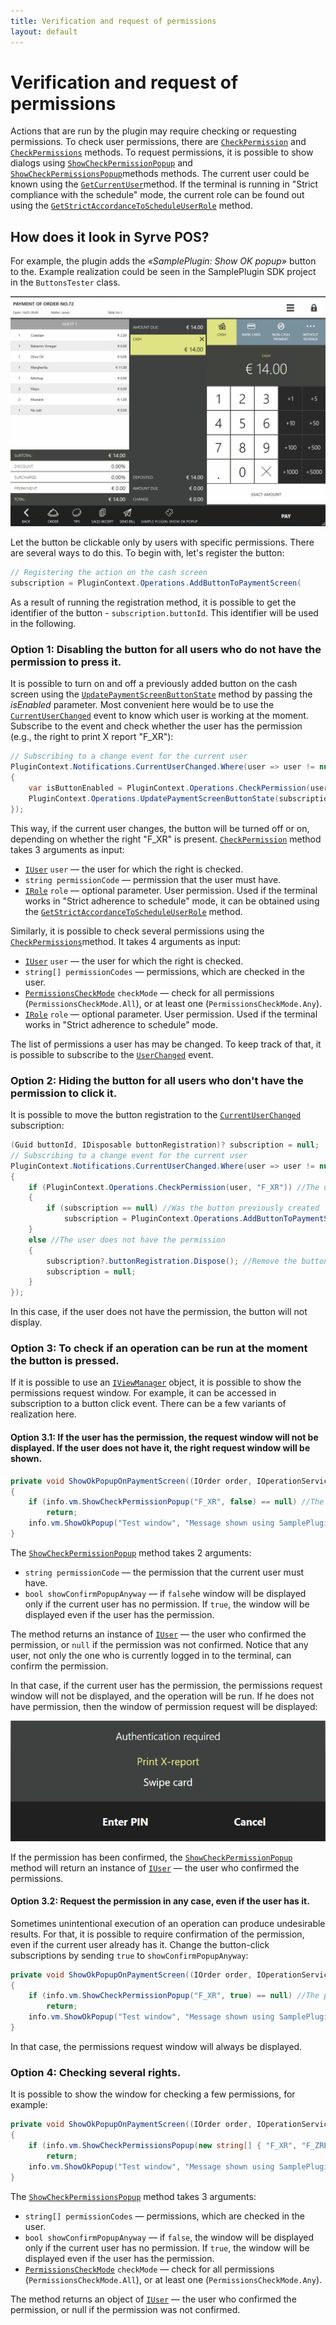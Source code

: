 ```yaml
---
title: Verification and request of permissions
layout: default
---
```

# Verification and request of permissions #

Actions that are run by the plugin may require checking or requesting permissions. To check user permissions, there are [`CheckPermission`](https://syrve.github.io/front.api.sdk/v7/html/M_Resto_Front_Api_IOperationService_CheckPermission.htm) and [`CheckPermissions`](https://syrve.github.io/front.api.sdk/v7/html/M_Resto_Front_Api_IOperationService_CheckPermissions.htm) methods. To request permissions, it is possible to show dialogs using  [`ShowCheckPermissionPopup`](https://syrve.github.io/front.api.sdk/v7/html/M_Resto_Front_Api_UI_IViewManager_ShowCheckPermissionPopup.htm) and [`ShowCheckPermissionsPopup`](https://syrve.github.io/front.api.sdk/v7/html/M_Resto_Front_Api_UI_IViewManager_ShowCheckPermissionsPopup.htm)methods  methods. The current user could be known using the [`GetCurrentUser`](https://syrve.github.io/front.api.sdk/v7/html/M_Resto_Front_Api_IOperationService_GetCurrentUser.htm)method. If the terminal is running in "Strict compliance with the schedule" mode, the current role can be found out using the [`GetStrictAccordanceToScheduleUserRole`](https://syrve.github.io/front.api.sdk/v7/html/M_Resto_Front_Api_IOperationService_GetStrictAccordanceToScheduleUserRole.htm) method.

## How does it look in Syrve POS?

For example, the plugin adds the *«SamplePlugin: Show OK popup»* button to the. Example realization could be seen in the SamplePlugin SDK project in the `ButtonsTester` class.

![ButtonOnPaymentScreenView](../../img/actionOnPaymentScreenView/buttonOnPaymentScreen.png)

Let the button be clickable only by users with specific permissions. There are several ways to do this. To begin with, let's register the button:

```cs
// Registering the action on the cash screen
subscription = PluginContext.Operations.AddButtonToPaymentScreen(
``` 

As a result of running the registration method, it is possible to get the identifier of the button - `subscription.buttonId`. This identifier will be used in the following.

### Option 1: Disabling the button for all users who do not have the permission to press it.

It is possible to turn on and off a previously added button on the cash screen using the [`UpdatePaymentScreenButtonState`](https://syrve.github.io/front.api.sdk/v7/html/M_Resto_Front_Api_IOperationService_UpdatePaymentScreenButtonState.htm) method by passing the *isEnabled* parameter. Most convenient here would be to use the [`CurrentUserChanged`](https://syrve.github.io/front.api.sdk/v7/html/P_Resto_Front_Api_INotificationService_CurrentUserChanged.htm) event to know which user is working at the moment. Subscribe to the event and check whether the user has the permission (e.g., the right to print X report "F_XR"):

```cs
// Subscribing to a change event for the current user
PluginContext.Notifications.CurrentUserChanged.Where(user => user != null).DistinctUntilChanged().Subscribe(user =>
{
    var isButtonEnabled = PluginContext.Operations.CheckPermission(user, "F_XR");
    PluginContext.Operations.UpdatePaymentScreenButtonState(subscription.buttonId, isEnabled: isButtonEnabled);
});

``` 

This way, if the current user changes, the button will be turned off or on, depending on whether the right "F_XR" is present. [`CheckPermission`](https://syrve.github.io/front.api.sdk/v7/html/M_Resto_Front_Api_IOperationService_CheckPermission.htm) method takes 3 arguments as input:

- [`IUser`](https://syrve.github.io/front.api.sdk/v7/html/T_Resto_Front_Api_Data_Security_IUser.htm) `user` — the user for which the right is checked.
- `string permissionCode` — permission that the user must have. 
- [`IRole`](https://syrve.github.io/front.api.sdk/v7/html/T_Resto_Front_Api_Data_Security_IRole.htm) `role` — optional parameter. User permission. Used if the terminal works in "Strict adherence to schedule" mode, it can be obtained using the [`GetStrictAccordanceToScheduleUserRole`](https://syrve.github.io/front.api.sdk/v7/html/M_Resto_Front_Api_IOperationService_GetStrictAccordanceToScheduleUserRole.htm) method.

Similarly, it is possible to check several permissions using the [`CheckPermissions`](https://syrve.github.io/front.api.sdk/v7/html/M_Resto_Front_Api_IOperationService_CheckPermissions.htm)method. It takes 4 arguments as input:

- [`IUser`](https://syrve.github.io/front.api.sdk/v7/html/T_Resto_Front_Api_Data_Security_IUser.htm) `user` — the user for which the right is checked.
- `string[] permissionCodes` — permissions, which are checked in the user.
- [`PermissionsCheckMode`](https://syrve.github.io/front.api.sdk/v7/html/T_Resto_Front_Api_PermissionsCheckMode.htm) `checkMode` — check for all permissions (`PermissionsCheckMode.All`), or at least one (`PermissionsCheckMode.Any`).
- [`IRole`](https://syrve.github.io/front.api.sdk/v7/html/T_Resto_Front_Api_Data_Security_IRole.htm) `role` — optional parameter. User permission. Used if the terminal works in "Strict adherence to schedule" mode.

The list of permissions a user has may be changed. To keep track of that, it is possible to subscribe to the [`UserChanged`](https://syrve.github.io/front.api.sdk/v7/html/P_Resto_Front_Api_INotificationService_UserChanged.htm) event.

### Option 2: Hiding the button for all users who don't have the permission to click it.

It is possible to move the button registration to the [`CurrentUserChanged`](https://syrve.github.io/front.api.sdk/v7/html/P_Resto_Front_Api_INotificationService_CurrentUserChanged.htm) subscription:

```cs
(Guid buttonId, IDisposable buttonRegistration)? subscription = null;
// Subscribing to a change event for the current user
PluginContext.Notifications.CurrentUserChanged.Where(user => user != null).DistinctUntilChanged().Subscribe(user =>
{
    if (PluginContext.Operations.CheckPermission(user, "F_XR")) //The user has the permission
    {
        if (subscription == null) //Was the button previously created
            subscription = PluginContext.Operations.AddButtonToPaymentScreen("SamplePlugin: Show ok popup", false, true, ShowOkPopupOnPaymentScreen);
    }
    else //The user does not have the permission
    {
        subscription?.buttonRegistration.Dispose(); //Remove the button if it was created
        subscription = null;
    }
});
``` 

In this case, if the user does not have the permission, the button will not display.

### Option 3: To check if an operation can be run at the moment the button is pressed.

If it is possible to use an [`IViewManager`](https://syrve.github.io/front.api.sdk/v7/html/T_Resto_Front_Api_UI_IViewManager.htm) object, it is possible to show the permissions request window. For example, it can be accessed in subscription to a button click event. There can be a few variants of realization here.

#### Option 3.1: If the user has the permission, the request window will not be displayed. If the user does not have it, the right request window will be shown.

```cs
private void ShowOkPopupOnPaymentScreen((IOrder order, IOperationService os, IViewManager vm, (Guid buttonId, string caption, bool isChecked, string iconGeometry) state) info)
{
    if (info.vm.ShowCheckPermissionPopup("F_XR", false) == null) //The permission was not confirmed
        return;
    info.vm.ShowOkPopup("Test window", "Message shown using SamplePlugin.");
}
```

The [`ShowCheckPermissionPopup`](https://syrve.github.io/front.api.sdk/v7/html/M_Resto_Front_Api_UI_IViewManager_ShowCheckPermissionPopup.htm) method takes 2 arguments:

- `string permissionCode` —  the permission that the current user must have.
- `bool showConfirmPopupAnyway` — if `false`he window will be displayed only if the current user has no permission. If `true`, the window will be displayed even if the user has the permission.

The method returns an instance of [`IUser`](https://syrve.github.io/front.api.sdk/v7/html/T_Resto_Front_Api_Data_Security_IUser.htm) — the user who confirmed the permission, or `null` if the permission was not confirmed. Notice that any user, not only the one who is currently logged in to the terminal, can confirm the permission. 

In that case, if the current user has the permission, the permissions request window will not be displayed, and the operation will be run. If he does not have permission, then the window of permission request will be displayed:

![CheckPermission](../../img/checkingPermissions/checkPermission.png)

If the permission has been confirmed, the [`ShowCheckPermissionPopup`](https://syrve.github.io/front.api.sdk/v7/html/M_Resto_Front_Api_UI_IViewManager_ShowCheckPermissionPopup.htm) method will return an instance  of [`IUser`](https://syrve.github.io/front.api.sdk/v7/html/T_Resto_Front_Api_Data_Security_IUser.htm) — the user who confirmed the permissions.

#### Option 3.2: Request the permission in any case, even if the user has it.

Sometimes unintentional execution of an operation can produce undesirable results. For that, it is possible to require confirmation of the permission, even if the current user already has it. Change the button-click subscriptions by sending `true` to `showConfirmPopupAnyway`:

```cs
private void ShowOkPopupOnPaymentScreen((IOrder order, IOperationService os, IViewManager vm, (Guid buttonId, string caption, bool isChecked, string iconGeometry) state) info)
{
    if (info.vm.ShowCheckPermissionPopup("F_XR", true) == null) //The permission was not confirmed
        return;
    info.vm.ShowOkPopup("Test window", "Message shown using SamplePlugin.");
}
```

In that case, the permissions request window will always be displayed.

### Option 4: Checking several rights.

It is possible to show the window for checking a few permissions, for example:

```cs
private void ShowOkPopupOnPaymentScreen((IOrder order, IOperationService os, IViewManager vm, (Guid buttonId, string caption, bool isChecked, string iconGeometry) state) info)
{
    if (info.vm.ShowCheckPermissionsPopup(new string[] { "F_XR", "F_ZREP" }, false, PermissionsCheckMode.Any) == null) //The permission was not confirmed
        return;
    info.vm.ShowOkPopup("Test window", "Message shown using SamplePlugin.");
}
```

The [`ShowCheckPermissionsPopup`](https://syrve.github.io/front.api.sdk/v7/html/M_Resto_Front_Api_UI_IViewManager_ShowCheckPermissionsPopup.htm) method takes 3 arguments:

- `string[] permissionCodes` — permissions, which are checked in the user.
- `bool showConfirmPopupAnyway` —  if `false`, the window will be displayed only if the current user has no permission. If `true`, the window will be displayed even if the user has the permission.
- [`PermissionsCheckMode`](https://syrve.github.io/front.api.sdk/v7/html/T_Resto_Front_Api_PermissionsCheckMode.htm) `checkMode` — check for all permissions (`PermissionsCheckMode.All`), or at least one  (`PermissionsCheckMode.Any`).

The method returns an object of [`IUser`](https://syrve.github.io/front.api.sdk/v7/html/T_Resto_Front_Api_Data_Security_IUser.htm) —  the user who confirmed the permission, or null if the permission was not confirmed.